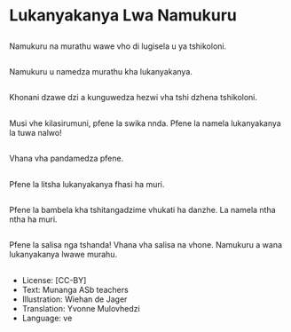 # Lukanyakanya Lwa Namukuru

##
Namukuru na murathu wawe vho di lugisela u ya tshikoloni.

##
Namukuru u namedza murathu kha lukanyakanya.

##
Khonani dzawe dzi a kunguwedza hezwi vha tshi dzhena tshikoloni.

##
Musi vhe kilasirumuni, pfene la swika nnda. Pfene la namela lukanyakanya la tuwa nalwo!

##
Vhana vha pandamedza pfene.

##
Pfene la litsha lukanyakanya fhasi ha muri.

##
Pfene la bambela kha tshitangadzime vhukati ha danzhe. La namela ntha ntha ha muri.

##
Pfene la salisa nga tshanda! Vhana vha salisa na vhone. Namukuru a wana lukanyakanya lwawe murahu.

##
* License: [CC-BY]
* Text: Munanga ASb teachers
* Illustration: Wiehan de Jager
* Translation: Yvonne Mulovhedzi
* Language: ve
